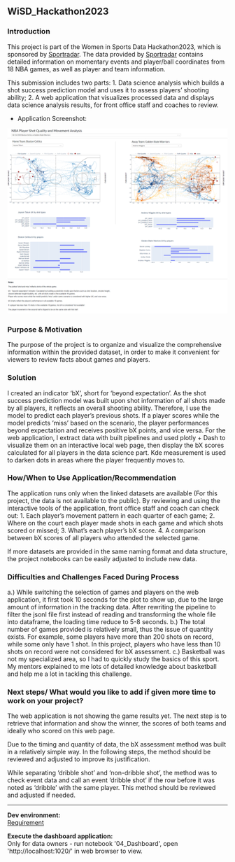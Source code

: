 ## WiSD_Hackathon2023

### Introduction

This project is part of the Women in Sports Data Hackathon2023, which is sponsored by [Sportradar](https://sportradar.com/?lang=en-us). The data provided by [Sportradar](https://sportradar.com/?lang=en-us) contains detailed information on momentary events and player/ball coordinates from 18 NBA games, as well as player and team information.

This submission includes two parts: 1. Data science analysis which builds a shot success prediction model and uses it to assess players’ shooting ability; 2. A web application that visualizes processed data and displays data science analysis results, for front office staff and coaches to review.

  - Application Screenshot:



![Dashboard screenshot](https://github.com/lorihe/WiSD_Hackathon2023/blob/main/Dashboard%20Img%20Display.PNG?raw=true)


### Purpose & Motivation

The purpose of the project is to organize and visualize the comprehensive information within the provided dataset, in order to make it convenient for viewers to review facts about games and players.

### Solution 

I created an indicator ‘bX’, short for ‘beyond expectation’. As the shot success prediction model was built upon shot information of all shots made by all players, it reflects an overall shooting ability. Therefore, I use the model to predict each player’s previous shots. If a player scores while the model predicts ‘miss’ based on the scenario, the player performances beyond expectation and receives positive bX points, and vice versa. For the web application, I extract data with built pipelines and used plotly + Dash to visualize them on an interactive local web page, then display the bX scores calculated for all players in the data science part. Kde measurement is used to darken dots in areas where the player frequently moves to.

### How/When to Use Application/Recommendation

The application runs only when the linked datasets are available (For this project, the data is not available to the public). By reviewing and using the interactive tools of the application, front office staff and coach can check out: 1. Each player’s movement pattern in each quarter of each game; 2. Where on the court each player made shots in each game and which shots scored or missed; 3. What’s each player’s bX score. 4. A comparison between bX scores of all players who attended the selected game.

If more datasets are provided in the same naming format and data structure, the project notebooks can be easily adjusted to include new data. 

### Difficulties and Challenges Faced During Process

a.) While switching the selection of games and players on the web application, it first took 10 seconds for the plot to show up, due to the large amount of information in the tracking data. After rewriting the pipeline to filter the jsonl file first instead of reading and transforming the whole file into dataframe, the loading time reduce to 5-8 seconds.
 b.) The total number of games provided is relatively small, thus the issue of quantity exists. For example, some players have more than 200 shots on record, while some only have 1 shot. In this project, players who have less than 10 shots on record were not considered for bX assessment. 
 c.) Basketball was not my specialized area, so I had to quickly study the basics of this sport. My mentors explained to me lots of detailed knowledge about basketball and help me a lot in tackling this challenge. 

### Next steps/ What would you like to add if given more time to work on your project?

The web application is not showing the game results yet. The next step is to retrieve that information and show the winner, the scores of both teams and ideally who scored on this web page.

Due to the timing and quantity of data, the bX assessment method was built in a relatively simple way. In the following steps, the method should be reviewed and adjusted to improve its justification. 

While separating ‘dribble shot’ and ‘non-dribble shot’, the method was to check event data and call an event ‘dribble shot’ if the row before it was noted as ‘dribble’ with the same player. This method should be reviewed and adjusted if needed.

___
**Dev environment:** <br />
[Requirement](https://github.com/lorihe/WiSD_Hackathon2023/blob/main/requirements.txt)

**Execute the dashboard application:** <br />
Only for data owners - run notebook '04_Dashboard', open 'http://localhost:1020/' in web browser to view.

